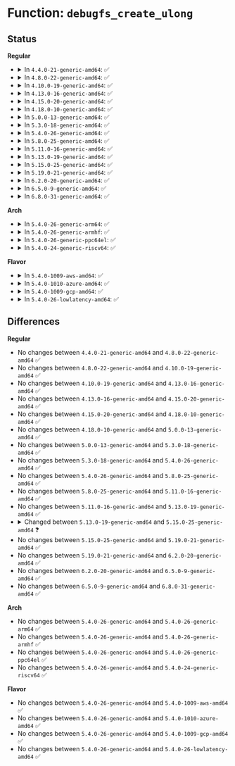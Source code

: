 # Function: <code>debugfs_create_ulong</code>

## Status
<b>Regular</b>
<ul>
<li>
<details>
<summary>In <code>4.4.0-21-generic-amd64</code>: ✅</summary>

```c
struct dentry * debugfs_create_ulong(const char * name, umode_t mode, struct dentry * parent, long unsigned int * value)
```

```json
{
  "name": "debugfs_create_ulong",
  "collision_type": "Unique Global",
  "inline_type": "No",
  "funcs": [
    {
      "addr": 18446744071582115264,
      "name": "debugfs_create_ulong",
      "external": true,
      "loc": "fs/debugfs/file.c:286",
      "file": "fs/debugfs/file.c",
      "inline": "seen, unknown",
      "caller_inline": [],
      "caller_func": []
    }
  ],
  "symbols": [
    {
      "addr": 18446744071582115264,
      "name": "debugfs_create_ulong",
      "section": ".text",
      "bind": "STB_GLOBAL",
      "size": 45
    }
  ]
}
```
</details>
</li>
<li>
<details>
<summary>In <code>4.8.0-22-generic-amd64</code>: ✅</summary>

```c
struct dentry * debugfs_create_ulong(const char * name, umode_t mode, struct dentry * parent, long unsigned int * value)
```

```json
{
  "name": "debugfs_create_ulong",
  "collision_type": "Unique Global",
  "inline_type": "No",
  "funcs": [
    {
      "addr": 18446744071582332736,
      "name": "debugfs_create_ulong",
      "external": true,
      "loc": "fs/debugfs/file.c:560",
      "file": "fs/debugfs/file.c",
      "inline": "seen, unknown",
      "caller_inline": [],
      "caller_func": []
    }
  ],
  "symbols": [
    {
      "addr": 18446744071582332736,
      "name": "debugfs_create_ulong",
      "section": ".text",
      "bind": "STB_GLOBAL",
      "size": 45
    }
  ]
}
```
</details>
</li>
<li>
<details>
<summary>In <code>4.10.0-19-generic-amd64</code>: ✅</summary>

```c
struct dentry * debugfs_create_ulong(const char * name, umode_t mode, struct dentry * parent, long unsigned int * value)
```

```json
{
  "name": "debugfs_create_ulong",
  "collision_type": "Unique Global",
  "inline_type": "No",
  "funcs": [
    {
      "addr": 18446744071582423536,
      "name": "debugfs_create_ulong",
      "external": true,
      "loc": "fs/debugfs/file.c:557",
      "file": "fs/debugfs/file.c",
      "inline": "seen, unknown",
      "caller_inline": [],
      "caller_func": []
    }
  ],
  "symbols": [
    {
      "addr": 18446744071582423536,
      "name": "debugfs_create_ulong",
      "section": ".text",
      "bind": "STB_GLOBAL",
      "size": 45
    }
  ]
}
```
</details>
</li>
<li>
<details>
<summary>In <code>4.13.0-16-generic-amd64</code>: ✅</summary>

```c
struct dentry * debugfs_create_ulong(const char * name, umode_t mode, struct dentry * parent, long unsigned int * value)
```

```json
{
  "name": "debugfs_create_ulong",
  "collision_type": "Unique Global",
  "inline_type": "No",
  "funcs": [
    {
      "addr": 18446744071582507104,
      "name": "debugfs_create_ulong",
      "external": true,
      "loc": "fs/debugfs/file.c:557",
      "file": "fs/debugfs/file.c",
      "inline": "seen, unknown",
      "caller_inline": [],
      "caller_func": []
    }
  ],
  "symbols": [
    {
      "addr": 18446744071582507104,
      "name": "debugfs_create_ulong",
      "section": ".text",
      "bind": "STB_GLOBAL",
      "size": 38
    }
  ]
}
```
</details>
</li>
<li>
<details>
<summary>In <code>4.15.0-20-generic-amd64</code>: ✅</summary>

```c
struct dentry * debugfs_create_ulong(const char * name, umode_t mode, struct dentry * parent, long unsigned int * value)
```

```json
{
  "name": "debugfs_create_ulong",
  "collision_type": "Unique Global",
  "inline_type": "No",
  "funcs": [
    {
      "addr": 18446744071582657744,
      "name": "debugfs_create_ulong",
      "external": true,
      "loc": "fs/debugfs/file.c:599",
      "file": "fs/debugfs/file.c",
      "inline": "seen, unknown",
      "caller_inline": [],
      "caller_func": [
        "drivers/opp/debugfs.c:opp_debug_create_one",
        "drivers/opp/debugfs.c:opp_debug_create_one",
        "drivers/opp/debugfs.c:opp_debug_create_one",
        "drivers/opp/debugfs.c:opp_debug_create_one",
        "drivers/opp/debugfs.c:opp_debug_create_one",
        "drivers/opp/debugfs.c:opp_debug_create_one"
      ]
    }
  ],
  "symbols": [
    {
      "addr": 18446744071582657744,
      "name": "debugfs_create_ulong",
      "section": ".text",
      "bind": "STB_GLOBAL",
      "size": 38
    }
  ]
}
```
</details>
</li>
<li>
<details>
<summary>In <code>4.18.0-10-generic-amd64</code>: ✅</summary>

```c
struct dentry * debugfs_create_ulong(const char * name, umode_t mode, struct dentry * parent, long unsigned int * value)
```

```json
{
  "name": "debugfs_create_ulong",
  "collision_type": "Unique Global",
  "inline_type": "No",
  "funcs": [
    {
      "addr": 18446744071582851248,
      "name": "debugfs_create_ulong",
      "external": true,
      "loc": "fs/debugfs/file.c:620",
      "file": "fs/debugfs/file.c",
      "inline": "seen, unknown",
      "caller_inline": [],
      "caller_func": [
        "drivers/opp/debugfs.c:opp_debug_create_one",
        "drivers/opp/debugfs.c:opp_debug_create_one",
        "drivers/opp/debugfs.c:opp_debug_create_one",
        "drivers/opp/debugfs.c:opp_debug_create_one",
        "drivers/opp/debugfs.c:opp_debug_create_one",
        "drivers/opp/debugfs.c:opp_debug_create_one"
      ]
    }
  ],
  "symbols": [
    {
      "addr": 18446744071582851248,
      "name": "debugfs_create_ulong",
      "section": ".text",
      "bind": "STB_GLOBAL",
      "size": 38
    }
  ]
}
```
</details>
</li>
<li>
<details>
<summary>In <code>5.0.0-13-generic-amd64</code>: ✅</summary>

```c
struct dentry * debugfs_create_ulong(const char * name, umode_t mode, struct dentry * parent, long unsigned int * value)
```

```json
{
  "name": "debugfs_create_ulong",
  "collision_type": "Unique Global",
  "inline_type": "No",
  "funcs": [
    {
      "addr": 18446744071582959536,
      "name": "debugfs_create_ulong",
      "external": true,
      "loc": "fs/debugfs/file.c:622",
      "file": "fs/debugfs/file.c",
      "inline": "seen, unknown",
      "caller_inline": [],
      "caller_func": [
        "drivers/opp/debugfs.c:opp_debug_create_one",
        "drivers/opp/debugfs.c:opp_debug_create_one",
        "drivers/opp/debugfs.c:opp_debug_create_one",
        "drivers/opp/debugfs.c:opp_debug_create_one",
        "drivers/opp/debugfs.c:opp_debug_create_one",
        "drivers/opp/debugfs.c:opp_debug_create_one"
      ]
    }
  ],
  "symbols": [
    {
      "addr": 18446744071582959536,
      "name": "debugfs_create_ulong",
      "section": ".text",
      "bind": "STB_GLOBAL",
      "size": 38
    }
  ]
}
```
</details>
</li>
<li>
<details>
<summary>In <code>5.3.0-18-generic-amd64</code>: ✅</summary>

```c
struct dentry * debugfs_create_ulong(const char * name, umode_t mode, struct dentry * parent, long unsigned int * value)
```

```json
{
  "name": "debugfs_create_ulong",
  "collision_type": "Unique Global",
  "inline_type": "No",
  "funcs": [
    {
      "addr": 18446744071583140320,
      "name": "debugfs_create_ulong",
      "external": true,
      "loc": "fs/debugfs/file.c:617",
      "file": "fs/debugfs/file.c",
      "inline": "seen, unknown",
      "caller_inline": [],
      "caller_func": [
        "kernel/dma/swiotlb.c:swiotlb_create_debugfs",
        "kernel/dma/swiotlb.c:swiotlb_create_debugfs",
        "drivers/opp/debugfs.c:opp_debug_create_one",
        "drivers/opp/debugfs.c:opp_debug_create_one",
        "drivers/opp/debugfs.c:opp_debug_create_one",
        "drivers/opp/debugfs.c:opp_debug_create_one",
        "drivers/opp/debugfs.c:opp_debug_create_one",
        "drivers/opp/debugfs.c:opp_debug_create_one"
      ]
    }
  ],
  "symbols": [
    {
      "addr": 18446744071583140320,
      "name": "debugfs_create_ulong",
      "section": ".text",
      "bind": "STB_GLOBAL",
      "size": 38
    }
  ]
}
```
</details>
</li>
<li>
<details>
<summary>In <code>5.4.0-26-generic-amd64</code>: ✅</summary>

```c
struct dentry * debugfs_create_ulong(const char * name, umode_t mode, struct dentry * parent, long unsigned int * value)
```

```json
{
  "name": "debugfs_create_ulong",
  "collision_type": "Unique Global",
  "inline_type": "No",
  "funcs": [
    {
      "addr": 18446744071583246496,
      "name": "debugfs_create_ulong",
      "external": true,
      "loc": "fs/debugfs/file.c:620",
      "file": "fs/debugfs/file.c",
      "inline": "seen, unknown",
      "caller_inline": [],
      "caller_func": [
        "kernel/dma/swiotlb.c:swiotlb_create_debugfs",
        "kernel/dma/swiotlb.c:swiotlb_create_debugfs",
        "drivers/opp/debugfs.c:opp_debug_create_one",
        "drivers/opp/debugfs.c:opp_debug_create_one",
        "drivers/opp/debugfs.c:opp_debug_create_one",
        "drivers/opp/debugfs.c:opp_debug_create_one",
        "drivers/opp/debugfs.c:opp_debug_create_one",
        "drivers/opp/debugfs.c:opp_debug_create_one"
      ]
    }
  ],
  "symbols": [
    {
      "addr": 18446744071583246496,
      "name": "debugfs_create_ulong",
      "section": ".text",
      "bind": "STB_GLOBAL",
      "size": 38
    }
  ]
}
```
</details>
</li>
<li>
<details>
<summary>In <code>5.8.0-25-generic-amd64</code>: ✅</summary>

```c
struct dentry * debugfs_create_ulong(const char * name, umode_t mode, struct dentry * parent, long unsigned int * value)
```

```json
{
  "name": "debugfs_create_ulong",
  "collision_type": "Unique Global",
  "inline_type": "No",
  "funcs": [
    {
      "addr": 18446744071583576320,
      "name": "debugfs_create_ulong",
      "external": true,
      "loc": "fs/debugfs/file.c:595",
      "file": "fs/debugfs/file.c",
      "inline": "seen, unknown",
      "caller_inline": [],
      "caller_func": [
        "kernel/power/energy_model.c:em_debug_create_pd",
        "kernel/power/energy_model.c:em_debug_create_pd",
        "kernel/power/energy_model.c:em_debug_create_pd",
        "kernel/dma/swiotlb.c:swiotlb_create_debugfs",
        "kernel/dma/swiotlb.c:swiotlb_create_debugfs",
        "kernel/dma/pool.c:dma_atomic_pool_init",
        "kernel/dma/pool.c:dma_atomic_pool_init",
        "kernel/dma/pool.c:dma_atomic_pool_init",
        "drivers/opp/debugfs.c:opp_debug_create_one",
        "drivers/opp/debugfs.c:opp_debug_create_one",
        "drivers/opp/debugfs.c:opp_debug_create_supplies",
        "drivers/opp/debugfs.c:opp_debug_create_supplies",
        "drivers/opp/debugfs.c:opp_debug_create_supplies",
        "drivers/opp/debugfs.c:opp_debug_create_supplies"
      ]
    }
  ],
  "symbols": [
    {
      "addr": 18446744071583576320,
      "name": "debugfs_create_ulong",
      "section": ".text",
      "bind": "STB_GLOBAL",
      "size": 78
    }
  ]
}
```
</details>
</li>
<li>
<details>
<summary>In <code>5.11.0-16-generic-amd64</code>: ✅</summary>

```c
struct dentry * debugfs_create_ulong(const char * name, umode_t mode, struct dentry * parent, long unsigned int * value)
```

```json
{
  "name": "debugfs_create_ulong",
  "collision_type": "Unique Global",
  "inline_type": "No",
  "funcs": [
    {
      "addr": 18446744071583696784,
      "name": "debugfs_create_ulong",
      "external": true,
      "loc": "fs/debugfs/file.c:595",
      "file": "fs/debugfs/file.c",
      "inline": "seen, unknown",
      "caller_inline": [],
      "caller_func": [
        "kernel/power/energy_model.c:em_debug_create_pd",
        "kernel/power/energy_model.c:em_debug_create_pd",
        "kernel/power/energy_model.c:em_debug_create_pd",
        "kernel/dma/swiotlb.c:swiotlb_create_debugfs",
        "kernel/dma/swiotlb.c:swiotlb_create_debugfs",
        "kernel/dma/pool.c:dma_atomic_pool_init",
        "kernel/dma/pool.c:dma_atomic_pool_init",
        "kernel/dma/pool.c:dma_atomic_pool_init",
        "drivers/opp/debugfs.c:opp_debug_create_one",
        "drivers/opp/debugfs.c:opp_debug_create_one",
        "drivers/opp/debugfs.c:opp_debug_create_supplies",
        "drivers/opp/debugfs.c:opp_debug_create_supplies",
        "drivers/opp/debugfs.c:opp_debug_create_supplies",
        "drivers/opp/debugfs.c:opp_debug_create_supplies"
      ]
    }
  ],
  "symbols": [
    {
      "addr": 18446744071583696784,
      "name": "debugfs_create_ulong",
      "section": ".text",
      "bind": "STB_GLOBAL",
      "size": 78
    }
  ]
}
```
</details>
</li>
<li>
<details>
<summary>In <code>5.13.0-19-generic-amd64</code>: ✅</summary>

```c
struct dentry * debugfs_create_ulong(const char * name, umode_t mode, struct dentry * parent, long unsigned int * value)
```

```json
{
  "name": "debugfs_create_ulong",
  "collision_type": "Unique Global",
  "inline_type": "No",
  "funcs": [
    {
      "addr": 18446744071583721568,
      "name": "debugfs_create_ulong",
      "external": true,
      "loc": "fs/debugfs/file.c:595",
      "file": "fs/debugfs/file.c",
      "inline": "seen, unknown",
      "caller_inline": [],
      "caller_func": [
        "kernel/sched/debug.c:update_sched_domain_debugfs",
        "kernel/sched/debug.c:update_sched_domain_debugfs",
        "kernel/power/energy_model.c:em_dev_register_perf_domain",
        "kernel/power/energy_model.c:em_dev_register_perf_domain",
        "kernel/power/energy_model.c:em_dev_register_perf_domain",
        "kernel/dma/swiotlb.c:swiotlb_create_debugfs",
        "kernel/dma/swiotlb.c:swiotlb_create_debugfs",
        "kernel/dma/pool.c:dma_atomic_pool_init",
        "kernel/dma/pool.c:dma_atomic_pool_init",
        "kernel/dma/pool.c:dma_atomic_pool_init",
        "drivers/opp/debugfs.c:opp_debug_create_one",
        "drivers/opp/debugfs.c:opp_debug_create_one",
        "drivers/opp/debugfs.c:opp_debug_create_one",
        "drivers/opp/debugfs.c:opp_debug_create_one",
        "drivers/opp/debugfs.c:opp_debug_create_one",
        "drivers/opp/debugfs.c:opp_debug_create_one"
      ]
    }
  ],
  "symbols": [
    {
      "addr": 18446744071583721568,
      "name": "debugfs_create_ulong",
      "section": ".text",
      "bind": "STB_GLOBAL",
      "size": 78
    }
  ]
}
```
</details>
</li>
<li>
<details>
<summary>In <code>5.15.0-25-generic-amd64</code>: ✅</summary>

```c
void debugfs_create_ulong(const char * name, umode_t mode, struct dentry * parent, long unsigned int * value)
```

```json
{
  "name": "debugfs_create_ulong",
  "collision_type": "Unique Global",
  "inline_type": "No",
  "funcs": [
    {
      "addr": 18446744071584083088,
      "name": "debugfs_create_ulong",
      "external": true,
      "loc": "fs/debugfs/file.c:590",
      "file": "fs/debugfs/file.c",
      "inline": "seen, unknown",
      "caller_inline": [],
      "caller_func": [
        "kernel/sched/debug.c:update_sched_domain_debugfs",
        "kernel/sched/debug.c:update_sched_domain_debugfs",
        "kernel/power/energy_model.c:em_dev_register_perf_domain",
        "kernel/power/energy_model.c:em_dev_register_perf_domain",
        "kernel/power/energy_model.c:em_dev_register_perf_domain",
        "kernel/dma/swiotlb.c:swiotlb_create_default_debugfs",
        "kernel/dma/swiotlb.c:swiotlb_create_default_debugfs",
        "kernel/dma/pool.c:dma_atomic_pool_init",
        "kernel/dma/pool.c:dma_atomic_pool_init",
        "kernel/dma/pool.c:dma_atomic_pool_init",
        "drivers/opp/debugfs.c:opp_debug_create_one",
        "drivers/opp/debugfs.c:opp_debug_create_one",
        "drivers/opp/debugfs.c:opp_debug_create_one",
        "drivers/opp/debugfs.c:opp_debug_create_one",
        "drivers/opp/debugfs.c:opp_debug_create_one",
        "drivers/opp/debugfs.c:opp_debug_create_one"
      ]
    }
  ],
  "symbols": [
    {
      "addr": 18446744071584083088,
      "name": "debugfs_create_ulong",
      "section": ".text",
      "bind": "STB_GLOBAL",
      "size": 78
    }
  ]
}
```
</details>
</li>
<li>
<details>
<summary>In <code>5.19.0-21-generic-amd64</code>: ✅</summary>

```c
void debugfs_create_ulong(const char * name, umode_t mode, struct dentry * parent, long unsigned int * value)
```

```json
{
  "name": "debugfs_create_ulong",
  "collision_type": "Unique Global",
  "inline_type": "No",
  "funcs": [
    {
      "addr": 18446744071584676800,
      "name": "debugfs_create_ulong",
      "external": true,
      "loc": "fs/debugfs/file.c:590",
      "file": "fs/debugfs/file.c",
      "inline": "seen, unknown",
      "caller_inline": [],
      "caller_func": [
        "kernel/sched/build_utility.c:update_sched_domain_debugfs",
        "kernel/sched/build_utility.c:update_sched_domain_debugfs",
        "kernel/power/energy_model.c:em_dev_register_perf_domain",
        "kernel/power/energy_model.c:em_dev_register_perf_domain",
        "kernel/power/energy_model.c:em_dev_register_perf_domain",
        "kernel/power/energy_model.c:em_dev_register_perf_domain",
        "kernel/dma/swiotlb.c:swiotlb_create_default_debugfs",
        "kernel/dma/swiotlb.c:swiotlb_create_default_debugfs",
        "kernel/dma/pool.c:dma_atomic_pool_init",
        "kernel/dma/pool.c:dma_atomic_pool_init",
        "kernel/dma/pool.c:dma_atomic_pool_init",
        "drivers/opp/debugfs.c:opp_debug_create_one",
        "drivers/opp/debugfs.c:opp_debug_create_one",
        "drivers/opp/debugfs.c:opp_debug_create_one",
        "drivers/opp/debugfs.c:opp_debug_create_one",
        "drivers/opp/debugfs.c:opp_debug_create_one",
        "drivers/opp/debugfs.c:opp_debug_create_one",
        "drivers/opp/debugfs.c:opp_debug_create_one"
      ]
    }
  ],
  "symbols": [
    {
      "addr": 18446744071584676800,
      "name": "debugfs_create_ulong",
      "section": ".text",
      "bind": "STB_GLOBAL",
      "size": 125
    }
  ]
}
```
</details>
</li>
<li>
<details>
<summary>In <code>6.2.0-20-generic-amd64</code>: ✅</summary>

```c
void debugfs_create_ulong(const char * name, umode_t mode, struct dentry * parent, long unsigned int * value)
```

```json
{
  "name": "debugfs_create_ulong",
  "collision_type": "Unique Global",
  "inline_type": "No",
  "funcs": [
    {
      "addr": 18446744071585361600,
      "name": "debugfs_create_ulong",
      "external": true,
      "loc": "fs/debugfs/file.c:606",
      "file": "fs/debugfs/file.c",
      "inline": "seen, unknown",
      "caller_inline": [],
      "caller_func": [
        "kernel/sched/build_utility.c:update_sched_domain_debugfs",
        "kernel/sched/build_utility.c:update_sched_domain_debugfs",
        "kernel/power/energy_model.c:em_dev_register_perf_domain",
        "kernel/power/energy_model.c:em_dev_register_perf_domain",
        "kernel/power/energy_model.c:em_dev_register_perf_domain",
        "kernel/power/energy_model.c:em_dev_register_perf_domain",
        "kernel/dma/swiotlb.c:swiotlb_create_default_debugfs",
        "kernel/dma/pool.c:dma_atomic_pool_init",
        "kernel/dma/pool.c:dma_atomic_pool_init",
        "kernel/dma/pool.c:dma_atomic_pool_init",
        "drivers/opp/debugfs.c:opp_debug_create_one",
        "drivers/opp/debugfs.c:opp_debug_create_one",
        "drivers/opp/debugfs.c:opp_debug_create_one",
        "drivers/opp/debugfs.c:opp_debug_create_one",
        "drivers/opp/debugfs.c:opp_debug_create_one",
        "drivers/opp/debugfs.c:opp_debug_create_one",
        "drivers/opp/debugfs.c:opp_debug_create_one",
        "drivers/opp/debugfs.c:opp_debug_create_one"
      ]
    }
  ],
  "symbols": [
    {
      "addr": 18446744071585361600,
      "name": "debugfs_create_ulong",
      "section": ".text",
      "bind": "STB_GLOBAL",
      "size": 125
    }
  ]
}
```
</details>
</li>
<li>
<details>
<summary>In <code>6.5.0-9-generic-amd64</code>: ✅</summary>

```c
void debugfs_create_ulong(const char * name, umode_t mode, struct dentry * parent, long unsigned int * value)
```

```json
{
  "name": "debugfs_create_ulong",
  "collision_type": "Unique Global",
  "inline_type": "No",
  "funcs": [
    {
      "addr": 18446744071585592112,
      "name": "debugfs_create_ulong",
      "external": true,
      "loc": "fs/debugfs/file.c:606",
      "file": "fs/debugfs/file.c",
      "inline": "seen, unknown",
      "caller_inline": [],
      "caller_func": [
        "kernel/power/energy_model.c:em_dev_register_perf_domain",
        "kernel/power/energy_model.c:em_dev_register_perf_domain",
        "kernel/power/energy_model.c:em_dev_register_perf_domain",
        "kernel/power/energy_model.c:em_dev_register_perf_domain",
        "kernel/dma/swiotlb.c:swiotlb_create_default_debugfs",
        "kernel/dma/pool.c:dma_atomic_pool_init",
        "kernel/dma/pool.c:dma_atomic_pool_init",
        "kernel/dma/pool.c:dma_atomic_pool_init",
        "drivers/opp/debugfs.c:opp_debug_create_one",
        "drivers/opp/debugfs.c:opp_debug_create_one",
        "drivers/opp/debugfs.c:opp_debug_create_one",
        "drivers/opp/debugfs.c:opp_debug_create_one",
        "drivers/opp/debugfs.c:opp_debug_create_one",
        "drivers/opp/debugfs.c:opp_debug_create_one",
        "drivers/opp/debugfs.c:opp_debug_create_one",
        "drivers/opp/debugfs.c:opp_debug_create_one"
      ]
    }
  ],
  "symbols": [
    {
      "addr": 18446744071585592112,
      "name": "debugfs_create_ulong",
      "section": ".text",
      "bind": "STB_GLOBAL",
      "size": 125
    }
  ]
}
```
</details>
</li>
<li>
<details>
<summary>In <code>6.8.0-31-generic-amd64</code>: ✅</summary>

```c
void debugfs_create_ulong(const char * name, umode_t mode, struct dentry * parent, long unsigned int * value)
```

```json
{
  "name": "debugfs_create_ulong",
  "collision_type": "Unique Global",
  "inline_type": "No",
  "funcs": [
    {
      "addr": 18446744071585832352,
      "name": "debugfs_create_ulong",
      "external": true,
      "loc": "fs/debugfs/file.c:698",
      "file": "fs/debugfs/file.c",
      "inline": "seen, unknown",
      "caller_inline": [],
      "caller_func": [
        "kernel/power/energy_model.c:em_dev_register_perf_domain",
        "kernel/power/energy_model.c:em_dev_register_perf_domain",
        "kernel/power/energy_model.c:em_dev_register_perf_domain",
        "kernel/power/energy_model.c:em_dev_register_perf_domain",
        "kernel/dma/swiotlb.c:swiotlb_create_default_debugfs",
        "kernel/dma/pool.c:dma_atomic_pool_init",
        "kernel/dma/pool.c:dma_atomic_pool_init",
        "kernel/dma/pool.c:dma_atomic_pool_init",
        "drivers/opp/debugfs.c:opp_debug_create_one",
        "drivers/opp/debugfs.c:opp_debug_create_one",
        "drivers/opp/debugfs.c:opp_debug_create_one",
        "drivers/opp/debugfs.c:opp_debug_create_one",
        "drivers/opp/debugfs.c:opp_debug_create_one",
        "drivers/opp/debugfs.c:opp_debug_create_one",
        "drivers/opp/debugfs.c:opp_debug_create_one",
        "drivers/opp/debugfs.c:opp_debug_create_one"
      ]
    }
  ],
  "symbols": [
    {
      "addr": 18446744071585832352,
      "name": "debugfs_create_ulong",
      "section": ".text",
      "bind": "STB_GLOBAL",
      "size": 125
    }
  ]
}
```
</details>
</li>
</ul>
<b>Arch</b>
<ul>
<li>
<details>
<summary>In <code>5.4.0-26-generic-arm64</code>: ✅</summary>

```c
struct dentry * debugfs_create_ulong(const char * name, umode_t mode, struct dentry * parent, long unsigned int * value)
```

```json
{
  "name": "debugfs_create_ulong",
  "collision_type": "Unique Global",
  "inline_type": "No",
  "funcs": [
    {
      "addr": 18446603336494972336,
      "name": "debugfs_create_ulong",
      "external": true,
      "loc": "fs/debugfs/file.c:620",
      "file": "fs/debugfs/file.c",
      "inline": "seen, unknown",
      "caller_inline": [],
      "caller_func": [
        "kernel/dma/swiotlb.c:swiotlb_create_debugfs",
        "kernel/dma/swiotlb.c:swiotlb_create_debugfs",
        "drivers/opp/debugfs.c:opp_debug_create_one",
        "drivers/opp/debugfs.c:opp_debug_create_one",
        "drivers/opp/debugfs.c:opp_debug_create_one",
        "drivers/opp/debugfs.c:opp_debug_create_one",
        "drivers/opp/debugfs.c:opp_debug_create_one",
        "drivers/opp/debugfs.c:opp_debug_create_one"
      ]
    }
  ],
  "symbols": [
    {
      "addr": 18446603336494972336,
      "name": "debugfs_create_ulong",
      "section": ".text",
      "bind": "STB_GLOBAL",
      "size": 96
    }
  ]
}
```
</details>
</li>
<li>
<details>
<summary>In <code>5.4.0-26-generic-armhf</code>: ✅</summary>

```c
struct dentry * debugfs_create_ulong(const char * name, umode_t mode, struct dentry * parent, long unsigned int * value)
```

```json
{
  "name": "debugfs_create_ulong",
  "collision_type": "Unique Global",
  "inline_type": "No",
  "funcs": [
    {
      "addr": 3228378620,
      "name": "debugfs_create_ulong",
      "external": true,
      "loc": "fs/debugfs/file.c:620",
      "file": "fs/debugfs/file.c",
      "inline": "seen, unknown",
      "caller_inline": [],
      "caller_func": [
        "drivers/opp/debugfs.c:opp_debug_create_one",
        "drivers/opp/debugfs.c:opp_debug_create_one",
        "drivers/opp/debugfs.c:opp_debug_create_one",
        "drivers/opp/debugfs.c:opp_debug_create_one",
        "drivers/opp/debugfs.c:opp_debug_create_one",
        "drivers/opp/debugfs.c:opp_debug_create_one"
      ]
    }
  ],
  "symbols": [
    {
      "addr": 3228378620,
      "name": "debugfs_create_ulong",
      "section": ".text",
      "bind": "STB_GLOBAL",
      "size": 76
    }
  ]
}
```
</details>
</li>
<li>
<details>
<summary>In <code>5.4.0-26-generic-ppc64el</code>: ✅</summary>

```c
struct dentry * debugfs_create_ulong(const char * name, umode_t mode, struct dentry * parent, long unsigned int * value)
```

```json
{
  "name": "debugfs_create_ulong",
  "collision_type": "Unique Global",
  "inline_type": "No",
  "funcs": [
    {
      "addr": 13835058055288852112,
      "name": "debugfs_create_ulong",
      "external": true,
      "loc": "fs/debugfs/file.c:620",
      "file": "fs/debugfs/file.c",
      "inline": "seen, unknown",
      "caller_inline": [],
      "caller_func": [
        "kernel/dma/swiotlb.c:swiotlb_create_debugfs",
        "kernel/dma/swiotlb.c:swiotlb_create_debugfs",
        "drivers/opp/debugfs.c:opp_debug_create_one",
        "drivers/opp/debugfs.c:opp_debug_create_one",
        "drivers/opp/debugfs.c:opp_debug_create_one",
        "drivers/opp/debugfs.c:opp_debug_create_one",
        "drivers/opp/debugfs.c:opp_debug_create_one",
        "drivers/opp/debugfs.c:opp_debug_create_one"
      ]
    }
  ],
  "symbols": [
    {
      "addr": 13835058055288852112,
      "name": "debugfs_create_ulong",
      "section": ".text",
      "bind": "STB_GLOBAL",
      "size": 44
    }
  ]
}
```
</details>
</li>
<li>
<details>
<summary>In <code>5.4.0-24-generic-riscv64</code>: ✅</summary>

```c
struct dentry * debugfs_create_ulong(const char * name, umode_t mode, struct dentry * parent, long unsigned int * value)
```

```json
{
  "name": "debugfs_create_ulong",
  "collision_type": "Unique Global",
  "inline_type": "No",
  "funcs": [
    {
      "addr": 18446743936274273074,
      "name": "debugfs_create_ulong",
      "external": true,
      "loc": "fs/debugfs/file.c:620",
      "file": "fs/debugfs/file.c",
      "inline": "seen, unknown",
      "caller_inline": [],
      "caller_func": [
        "kernel/dma/swiotlb.c:swiotlb_create_debugfs",
        "kernel/dma/swiotlb.c:swiotlb_create_debugfs",
        "drivers/opp/debugfs.c:opp_debug_create_one",
        "drivers/opp/debugfs.c:opp_debug_create_one",
        "drivers/opp/debugfs.c:opp_debug_create_one",
        "drivers/opp/debugfs.c:opp_debug_create_one",
        "drivers/opp/debugfs.c:opp_debug_create_one",
        "drivers/opp/debugfs.c:opp_debug_create_one"
      ]
    }
  ],
  "symbols": [
    {
      "addr": 18446743936274273074,
      "name": "debugfs_create_ulong",
      "section": ".text",
      "bind": "STB_GLOBAL",
      "size": 90
    }
  ]
}
```
</details>
</li>
</ul>
<b>Flavor</b>
<ul>
<li>
<details>
<summary>In <code>5.4.0-1009-aws-amd64</code>: ✅</summary>

```c
struct dentry * debugfs_create_ulong(const char * name, umode_t mode, struct dentry * parent, long unsigned int * value)
```

```json
{
  "name": "debugfs_create_ulong",
  "collision_type": "Unique Global",
  "inline_type": "No",
  "funcs": [
    {
      "addr": 18446744071583215232,
      "name": "debugfs_create_ulong",
      "external": true,
      "loc": "fs/debugfs/file.c:620",
      "file": "fs/debugfs/file.c",
      "inline": "seen, unknown",
      "caller_inline": [],
      "caller_func": [
        "kernel/dma/swiotlb.c:swiotlb_create_debugfs",
        "kernel/dma/swiotlb.c:swiotlb_create_debugfs",
        "drivers/opp/debugfs.c:opp_debug_create_one",
        "drivers/opp/debugfs.c:opp_debug_create_one",
        "drivers/opp/debugfs.c:opp_debug_create_one",
        "drivers/opp/debugfs.c:opp_debug_create_one",
        "drivers/opp/debugfs.c:opp_debug_create_one",
        "drivers/opp/debugfs.c:opp_debug_create_one"
      ]
    }
  ],
  "symbols": [
    {
      "addr": 18446744071583215232,
      "name": "debugfs_create_ulong",
      "section": ".text",
      "bind": "STB_GLOBAL",
      "size": 38
    }
  ]
}
```
</details>
</li>
<li>
<details>
<summary>In <code>5.4.0-1010-azure-amd64</code>: ✅</summary>

```c
struct dentry * debugfs_create_ulong(const char * name, umode_t mode, struct dentry * parent, long unsigned int * value)
```

```json
{
  "name": "debugfs_create_ulong",
  "collision_type": "Unique Global",
  "inline_type": "No",
  "funcs": [
    {
      "addr": 18446744071583152384,
      "name": "debugfs_create_ulong",
      "external": true,
      "loc": "fs/debugfs/file.c:620",
      "file": "fs/debugfs/file.c",
      "inline": "seen, unknown",
      "caller_inline": [],
      "caller_func": [
        "kernel/dma/swiotlb.c:swiotlb_create_debugfs",
        "kernel/dma/swiotlb.c:swiotlb_create_debugfs",
        "drivers/opp/debugfs.c:opp_debug_create_one",
        "drivers/opp/debugfs.c:opp_debug_create_one",
        "drivers/opp/debugfs.c:opp_debug_create_one",
        "drivers/opp/debugfs.c:opp_debug_create_one",
        "drivers/opp/debugfs.c:opp_debug_create_one",
        "drivers/opp/debugfs.c:opp_debug_create_one"
      ]
    }
  ],
  "symbols": [
    {
      "addr": 18446744071583152384,
      "name": "debugfs_create_ulong",
      "section": ".text",
      "bind": "STB_GLOBAL",
      "size": 38
    }
  ]
}
```
</details>
</li>
<li>
<details>
<summary>In <code>5.4.0-1009-gcp-amd64</code>: ✅</summary>

```c
struct dentry * debugfs_create_ulong(const char * name, umode_t mode, struct dentry * parent, long unsigned int * value)
```

```json
{
  "name": "debugfs_create_ulong",
  "collision_type": "Unique Global",
  "inline_type": "No",
  "funcs": [
    {
      "addr": 18446744071583199264,
      "name": "debugfs_create_ulong",
      "external": true,
      "loc": "fs/debugfs/file.c:620",
      "file": "fs/debugfs/file.c",
      "inline": "seen, unknown",
      "caller_inline": [],
      "caller_func": [
        "kernel/dma/swiotlb.c:swiotlb_create_debugfs",
        "kernel/dma/swiotlb.c:swiotlb_create_debugfs",
        "drivers/opp/debugfs.c:opp_debug_create_one",
        "drivers/opp/debugfs.c:opp_debug_create_one",
        "drivers/opp/debugfs.c:opp_debug_create_one",
        "drivers/opp/debugfs.c:opp_debug_create_one",
        "drivers/opp/debugfs.c:opp_debug_create_one",
        "drivers/opp/debugfs.c:opp_debug_create_one"
      ]
    }
  ],
  "symbols": [
    {
      "addr": 18446744071583199264,
      "name": "debugfs_create_ulong",
      "section": ".text",
      "bind": "STB_GLOBAL",
      "size": 38
    }
  ]
}
```
</details>
</li>
<li>
<details>
<summary>In <code>5.4.0-26-lowlatency-amd64</code>: ✅</summary>

```c
struct dentry * debugfs_create_ulong(const char * name, umode_t mode, struct dentry * parent, long unsigned int * value)
```

```json
{
  "name": "debugfs_create_ulong",
  "collision_type": "Unique Global",
  "inline_type": "No",
  "funcs": [
    {
      "addr": 18446744071583293152,
      "name": "debugfs_create_ulong",
      "external": true,
      "loc": "fs/debugfs/file.c:620",
      "file": "fs/debugfs/file.c",
      "inline": "seen, unknown",
      "caller_inline": [],
      "caller_func": [
        "kernel/dma/swiotlb.c:swiotlb_create_debugfs",
        "kernel/dma/swiotlb.c:swiotlb_create_debugfs",
        "drivers/opp/debugfs.c:opp_debug_create_one",
        "drivers/opp/debugfs.c:opp_debug_create_one",
        "drivers/opp/debugfs.c:opp_debug_create_one",
        "drivers/opp/debugfs.c:opp_debug_create_one",
        "drivers/opp/debugfs.c:opp_debug_create_one",
        "drivers/opp/debugfs.c:opp_debug_create_one"
      ]
    }
  ],
  "symbols": [
    {
      "addr": 18446744071583293152,
      "name": "debugfs_create_ulong",
      "section": ".text",
      "bind": "STB_GLOBAL",
      "size": 38
    }
  ]
}
```
</details>
</li>
</ul>

## Differences
<b>Regular</b>
<ul>
<li>
No changes between <code>4.4.0-21-generic-amd64</code> and <code>4.8.0-22-generic-amd64</code> ✅
</li>
<li>
No changes between <code>4.8.0-22-generic-amd64</code> and <code>4.10.0-19-generic-amd64</code> ✅
</li>
<li>
No changes between <code>4.10.0-19-generic-amd64</code> and <code>4.13.0-16-generic-amd64</code> ✅
</li>
<li>
No changes between <code>4.13.0-16-generic-amd64</code> and <code>4.15.0-20-generic-amd64</code> ✅
</li>
<li>
No changes between <code>4.15.0-20-generic-amd64</code> and <code>4.18.0-10-generic-amd64</code> ✅
</li>
<li>
No changes between <code>4.18.0-10-generic-amd64</code> and <code>5.0.0-13-generic-amd64</code> ✅
</li>
<li>
No changes between <code>5.0.0-13-generic-amd64</code> and <code>5.3.0-18-generic-amd64</code> ✅
</li>
<li>
No changes between <code>5.3.0-18-generic-amd64</code> and <code>5.4.0-26-generic-amd64</code> ✅
</li>
<li>
No changes between <code>5.4.0-26-generic-amd64</code> and <code>5.8.0-25-generic-amd64</code> ✅
</li>
<li>
No changes between <code>5.8.0-25-generic-amd64</code> and <code>5.11.0-16-generic-amd64</code> ✅
</li>
<li>
No changes between <code>5.11.0-16-generic-amd64</code> and <code>5.13.0-19-generic-amd64</code> ✅
</li>
<li>
<details>
<summary>Changed between <code>5.13.0-19-generic-amd64</code> and <code>5.15.0-25-generic-amd64</code> ❓</summary>
<ul>
<li>
<b>Return type changed. </b>
<code>struct dentry *</code> ➡️ <code>void</code>
</li>
</ul>
</details>
</li>
<li>
No changes between <code>5.15.0-25-generic-amd64</code> and <code>5.19.0-21-generic-amd64</code> ✅
</li>
<li>
No changes between <code>5.19.0-21-generic-amd64</code> and <code>6.2.0-20-generic-amd64</code> ✅
</li>
<li>
No changes between <code>6.2.0-20-generic-amd64</code> and <code>6.5.0-9-generic-amd64</code> ✅
</li>
<li>
No changes between <code>6.5.0-9-generic-amd64</code> and <code>6.8.0-31-generic-amd64</code> ✅
</li>
</ul>
<b>Arch</b>
<ul>
<li>
No changes between <code>5.4.0-26-generic-amd64</code> and <code>5.4.0-26-generic-arm64</code> ✅
</li>
<li>
No changes between <code>5.4.0-26-generic-amd64</code> and <code>5.4.0-26-generic-armhf</code> ✅
</li>
<li>
No changes between <code>5.4.0-26-generic-amd64</code> and <code>5.4.0-26-generic-ppc64el</code> ✅
</li>
<li>
No changes between <code>5.4.0-26-generic-amd64</code> and <code>5.4.0-24-generic-riscv64</code> ✅
</li>
</ul>
<b>Flavor</b>
<ul>
<li>
No changes between <code>5.4.0-26-generic-amd64</code> and <code>5.4.0-1009-aws-amd64</code> ✅
</li>
<li>
No changes between <code>5.4.0-26-generic-amd64</code> and <code>5.4.0-1010-azure-amd64</code> ✅
</li>
<li>
No changes between <code>5.4.0-26-generic-amd64</code> and <code>5.4.0-1009-gcp-amd64</code> ✅
</li>
<li>
No changes between <code>5.4.0-26-generic-amd64</code> and <code>5.4.0-26-lowlatency-amd64</code> ✅
</li>
</ul>
